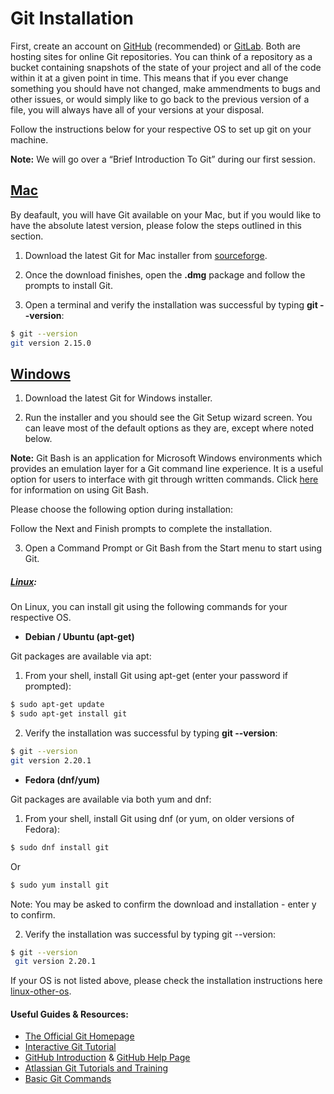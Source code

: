 # Git Installation



First, create an account on [GitHub][github] (recommended) or [GitLab][gitlab]. Both are hosting sites for online Git repositories. You can think of a repository as a bucket containing snapshots of the state of your project and all of the code within it at a given point in time. This means that if you ever change something you should have not changed, make ammendments to bugs and other issues, or would simply like to go back to the previous version of a file, you will always have all of your versions at your disposal.

Follow the instructions below for your respective OS to set up git on your machine.

**Note:** We will go over a “Brief Introduction To Git” during our first session. 

## **[Mac][mac-git-ref]**

By deafault, you will have Git available on your Mac, but if you would like to have the absolute latest version, please folow the steps outlined in this section.

1. Download the latest Git for Mac installer from [sourceforge](https://sourceforge.net/projects/git-osx-installer/files/).

2. Once the download finishes, open the **.dmg** package and follow the prompts to install Git.

<!-- ![Mac Git Installation](images/mac-git-install.png) -->

3. Open a terminal and verify the installation was successful by typing **git --version**:

```sh
$ git --version
git version 2.15.0
```

## **[Windows][windows-git-ref]**

1. Download the latest Git for Windows installer.

2. Run the installer and you should see the Git Setup wizard screen. You can leave most of the default options as they are, except where noted below. 

<!-- ![Windows Git Install](images/windows-git-install.png) -->

 **Note:** Git Bash is an application for Microsoft Windows environments which provides an emulation layer for a Git command line experience. It is a useful option for users to interface with git through written commands. Click [here][git-bash] for information on using Git Bash. 

Please choose the following option during installation:

<!-- ![Windows Install settings](images/windows-git-settings.png) -->

Follow the Next and Finish prompts to complete the installation. 

3. Open a Command Prompt or Git Bash from the Start menu to start using Git.

##### **[Linux][linux-git-ref]**:

On Linux, you can install git using the following commands for your respective OS.

- **Debian / Ubuntu (apt-get)**

Git packages are available via apt:

1. From your shell, install Git using apt-get (enter your password if prompted): 

```sh
$ sudo apt-get update 
$ sudo apt-get install git
```

2. Verify the installation was successful by typing **git --version**: 

```sh
$ git --version
git version 2.20.1
```

- **Fedora (dnf/yum)**

Git packages are available via both yum and dnf: 

1. From your shell, install Git using dnf (or yum, on older versions of Fedora):

```sh
$ sudo dnf install git
```

Or

```sh
$ sudo yum install git
```

Note: You may be asked to confirm the download and installation - enter y to confirm. 

2. Verify the installation was successful by typing git --version:

```sh
$ git --version
 git version 2.20.1
```

If your OS is not listed above, please check the installation instructions here [linux-other-os].


#### Useful Guides & Resources:
- [The Official Git Homepage][git-homepage]
- [Interactive Git Tutorial][git-tutorial]
- [GitHub Introduction][git-intro] & [GitHub Help Page][github-help]
- [Atlassian Git Tutorials and Training][atlassian-tutorial]
- [Basic Git Commands][commands-ref]


[github]: <https://github.com>
[gitlab]: <https://gitlab.com/>
[mac-git-ref]: <https://sourceforge.net/projects/git-osx-installer/files/>
[windows-git-ref]: <https://www.linode.com/docs/development/version-control/how-to-install-git-on-linux-mac-and-windows/>
[git-bash]: <https://www.atlassian.com/git/tutorials/git-bash>
[linux-git-ref]: <https://www.atlassian.com/git/tutorials/install-git#linux>
[linux-other-os]: <https://www.linode.com/docs/development/version-control/how-to-install-git-on-linux-mac-and-windows/>
[git-push]: <https://www.atlassian.com/git/tutorials/syncing/git-push>
[git-homepage]: <https://git-scm.com/>
[git-tutorial]: <https://try.github.io/>
[git-intro]: <https://guides.github.com/activities/hello-world/>
[github-help]: <https://help.github.com/en>
[atlassian-tutorial]: <https://www.atlassian.com/git/tutorials>
[commands-ref]: <https://confluence.atlassian.com/bitbucketserver/basic-git-commands-776639767.html>
